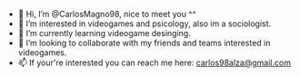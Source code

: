 - 👋 Hi, I’m @CarlosMagno98, nice to meet you ^^
- 👀 I’m interested in videogames and psicology, also im a sociologist.
- 🌱 I’m currently learning videogame desinging.
- 💞️ I’m looking to collaborate with my friends and teams interested in videogames.
- 📫 If your're interested you can reach me here: carlos98alza@gmail.com

<!---
CarlosMagno98/CarlosMagno98 is a ✨ special ✨ repository because its `README.md` (this file) appears on your GitHub profile.
You can click the Preview link to take a look at your changes.
--->
